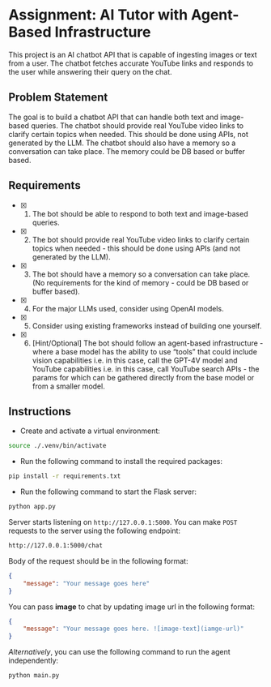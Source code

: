 # Assignment: AI Tutor with Agent-Based Infrastructure

This project is an AI chatbot API that is capable of ingesting images or text from a user. The chatbot fetches accurate YouTube links and responds to the user while answering their query on the chat.

## Problem Statement

The goal is to build a chatbot API that can handle both text and image-based queries. The chatbot should provide real YouTube video links to clarify certain topics when needed. This should be done using APIs, not generated by the LLM. The chatbot should also have a memory so a conversation can take place. The memory could be DB based or buffer based.

## Requirements

- [x] 1. The bot should be able to respond to both text and image-based queries.
- [x] 2. The bot should provide real YouTube video links to clarify certain topics when needed - this should be done using APIs (and not generated by the LLM).
- [x] 3. The bot should have a memory so a conversation can take place. (No requirements for the kind of memory - could be DB based or buffer based).
- [x] 4. For the major LLMs used, consider using OpenAI models.
- [x] 5. Consider using existing frameworks instead of building one yourself.
- [x] 6. [Hint/Optional] The bot should follow an agent-based infrastructure - where a base model has the ability to use “tools” that could include vision capabilities i.e. in this case, call the GPT-4V model and YouTube capabilities i.e. in this case, call YouTube search APIs - the params for which can be gathered directly from the base model or from a smaller model.

## Instructions

- Create and activate a virtual environment:

```bash
source ./.venv/bin/activate
```

- Run the following command to install the required packages:

```bash
pip install -r requirements.txt
```

- Run the following command to start the Flask server:

```bash
python app.py
```

Server starts listening on `http://127.0.0.1:5000`.
You can make `POST` requests to the server using the following endpoint:

```bash
http://127.0.0.1:5000/chat
```

Body of the request should be in the following format:

```json
{
    "message": "Your message goes here"
}
```

You can pass **image** to chat by updating image url in the following format:

```json
{
    "message": "Your message goes here. ![image-text](iamge-url)"
}
```

*Alternatively*, you can use the following command to run the agent independently:

```bash
python main.py
```
